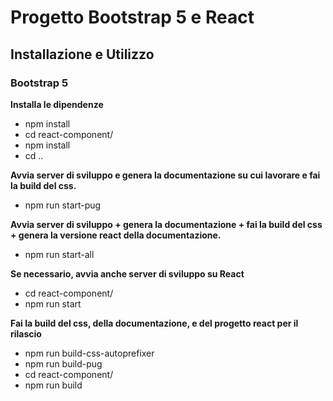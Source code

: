 # Progetto Bootstrap 5 e React

## Installazione e Utilizzo

### Bootstrap 5

**Installa le dipendenze**
* npm install
* cd react-component/
* npm install
* cd ..

**Avvia server di sviluppo e genera la documentazione su cui lavorare e fai la build del css.**
* npm run start-pug

**Avvia server di sviluppo + genera la documentazione + fai la build del css + genera la versione react della documentazione.**
* npm run start-all

**Se necessario, avvia anche server di sviluppo su React**
* cd react-component/
* npm run start

**Fai la build del css, della documentazione, e del progetto react per il rilascio**
* npm run build-css-autoprefixer
* npm run build-pug
* cd react-component/
* npm run build
